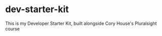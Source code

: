 # dev-starter-kit
This is my Developer Starter Kit, built alongside Cory House's Pluralsight course

